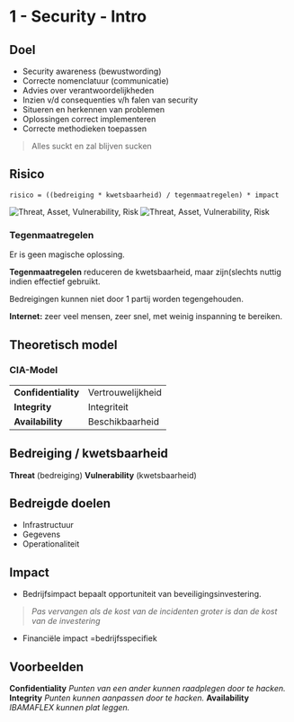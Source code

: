 # 1 - Security - Intro
## Doel
 - Security awareness  (bewustwording)
 - Correcte nomenclatuur (communicatie)
 - Advies over verantwoordelijkheden
 - Inzien v/d consequenties v/h falen van security
 - Situeren en herkennen van problemen
 - Oplossingen correct implementeren
 - Correcte methodieken toepassen

> Alles suckt en zal blijven sucken

## Risico
```
risico = ((bedreiging * kwetsbaarheid) / tegenmaatregelen) * impact
```
![Threat, Asset, Vulnerability, Risk](https://i.imgur.com/mPykVqv.png)
![Threat, Asset, Vulnerability, Risk](https://i.imgur.com/TUuapNJ.png)

### Tegenmaatregelen
Er is geen magische oplossing.

**Tegenmaatregelen** reduceren de kwetsbaarheid, maar zijn(slechts nuttig indien effectief gebruikt.

Bedreigingen kunnen niet door 1 partij worden tegengehouden.

**Internet:** zeer veel mensen, zeer snel, met weinig inspanning te bereiken.

## Theoretisch model
### CIA-Model
| | |
| -- | -- |
| **Confidentiality** | Vertrouwelijkheid |
| **Integrity** | Integriteit |
| **Availability** | Beschikbaarheid |

## Bedreiging / kwetsbaarheid
**Threat** (bedreiging)
**Vulnerability** (kwetsbaarheid)

## Bedreigde doelen
- Infrastructuur
- Gegevens
- Operationaliteit
## Impact
- Bedrijfsimpact bepaalt opportuniteit van beveiligingsinvestering.
> *Pas vervangen als de kost van de incidenten groter is dan de kost van de investering*
- Financiële impact =bedrijfsspecifiek
## Voorbeelden
**Confidentiality**
*Punten van een ander kunnen raadplegen door te hacken.*
**Integrity**
*Punten kunnen aanpassen door te hacken.*
**Availability**
*IBAMAFLEX kunnen plat leggen.*



<!--stackedit_data:
eyJoaXN0b3J5IjpbLTUyMzM1NjE1N119
-->